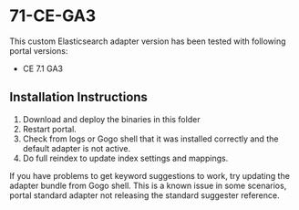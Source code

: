 # 71-CE-GA3

This custom Elasticsearch adapter version has been tested with following portal versions:

* CE 7.1 GA3

## Installation Instructions

1. Download and deploy the binaries in this folder
1. Restart portal.
1. Check from logs or Gogo shell that it was installed correctly and the default adapter is not active.
1. Do full reindex to update index settings and mappings.

If you have problems to get keyword suggestions to work, try updating the adapter bundle from Gogo shell. This is a known issue in some scenarios, portal standard adapter not releasing the standard suggester reference.



 